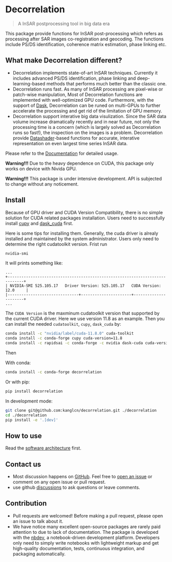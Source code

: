 # Decorrelation

<!-- WARNING: THIS FILE WAS AUTOGENERATED! DO NOT EDIT! -->

> A InSAR postprocessing tool in big data era

This package provide functions for InSAR post-processing which refers as
processing after SAR images co-registration and geocoding. The functions
include PS/DS identification, coherence matrix estimation, phase linking
etc.

## What make Decorrelation different?

- Decorrelation implements state-of-art InSAR techniques. Currently it
  includes advanced PS/DS identification, phase linking and
  deep-learning-based methods that performs much better than the classic
  one.
- Decorrelation runs fast. As many of InSAR processing are pixel-wise or
  patch-wise manipulation, Most of Decorrelation functions are
  implemented with well-optimized GPU code. Furthermore, with the
  support of [Dask](https://docs.dask.org/en/stable/), Decorrelation can
  be runed on multi-GPUs to further accelerate the processing and get
  rid of the limitation of GPU memory.
- Decorrelation support interative big data visulization. Since the SAR
  data volume increase dramatically recently and in near future, not
  only the processing time is a concern (which is largely solved as
  Decorrelation runs so fast!), the inspection on the images is a
  problem. Decorrelation provide
  [Datashader](https://datashader.org/index.html)-based functions for
  accurate, interative representation on even largest time series InSAR
  data.

Please refer to the
[Documentation](https://kanglcn.github.io/decorrelation) for detailed
usage.

**Warning!!!** Due to the heavy dependence on CUDA, this package only
works on device with Nivida GPU.

**Warning!!!** This package is under intensive development. API is
subjected to change without any noticement.

## Install

Because of GPU driver and CUDA Version Compatibility, there is no simple
solution for CUDA related packages installation. Users need to
successfully install
[cupy](https://docs.cupy.dev/en/stable/install.html#installation) and
[dask_cuda](https://docs.rapids.ai/api/dask-cuda/stable/) first.

Here is some tips for installing them. Generally, the cuda driver is
alrealy installed and maintained by the system administrator. Users only
need to determine the right cudatoolkit version. Frist run

``` bash
nvidia-smi
```

It will prints something like:

    ...
    +-----------------------------------------------------------------------------+
    | NVIDIA-SMI 525.105.17   Driver Version: 525.105.17   CUDA Version: 12.0     |
    |-------------------------------+----------------------+----------------------+
    ...

The `CUDA Version` is the maxminum cudatoolkit version that supported by
the current CUDA driver. Here we use version 11.8 as an example. Then
you can install the needed `cudatoolkit`, `cupy`, `dask_cuda` by:

``` bash
conda install -c "nvidia/label/cuda-11.8.0" cuda-toolkit
conda install -c conda-forge cupy cuda-version=11.8
conda install -c rapidsai -c conda-forge -c nvidia dask-cuda cuda-version=11.8
```

Then

With conda:

``` bash
conda install -c conda-forge decorrelation
```

Or with pip:

``` bash
pip install decorrelation
```

In development mode:

``` bash
git clone git@github.com:kanglcn/decorrelation.git ./decorrelation
cd ./decorrelation
pip install -e '.[dev]'
```

## How to use

Read the [software
architecture](./Introduction/software_architecture.ipynb) first.

## Contact us

- Most discussion happens on
  [GitHub](https://github.com/kanglcn/decorrelation). Feel free to [open
  an issue](https://github.com/kanglcn/decorrelation/issues/new) or
  comment on any open issue or pull request.
- use github
  [discussions](https://github.com/kanglcn/decorrelation/discussions) to
  ask questions or leave comments.

## Contribution

- Pull requests are welcomed! Before making a pull request, please open
  an issue to talk about it.
- We have notice many excellent open-source packages are rarely paid
  attention to due to lack of documentation. The package is developed
  with the [nbdev](https://nbdev.fast.ai/), a notebook-driven
  development platform. Developers only need to simply write notebooks
  with lightweight markup and get high-quality documentation, tests,
  continuous integration, and packaging automatically.
